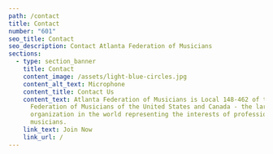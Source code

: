 ```yaml
---
path: /contact
title: Contact
number: "601"
seo_title: Contact
seo_description: Contact Atlanta Federation of Musicians
sections:
  - type: section_banner
    title: Contact
    content_image: /assets/light-blue-circles.jpg
    content_alt_text: Microphone
    content_title: Contact Us
    content_text: Atlanta Federation of Musicians is Local 148-462 of the American
      Federation of Musicians of the United States and Canada - the largest
      organization in the world representing the interests of professional
      musicians.
    link_text: Join Now
    link_url: /
---
```

